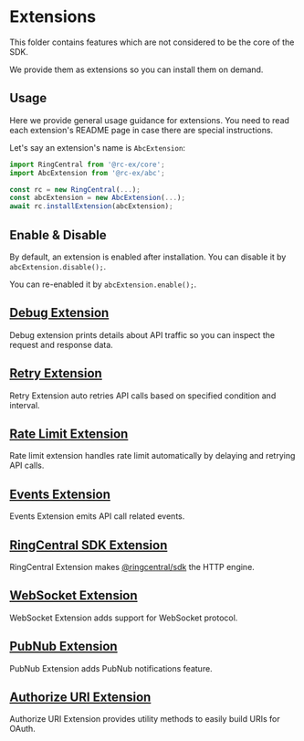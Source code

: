 # Extensions

This folder contains features which are not considered to be the core of the SDK.

We provide them as extensions so you can install them on demand.

## Usage

Here we provide general usage guidance for extensions. You need to read each extension's README page in case there are special instructions.

Let's say an extension's name is `AbcExtension`:

```ts
import RingCentral from '@rc-ex/core';
import AbcExtension from '@rc-ex/abc';

const rc = new RingCentral(...);
const abcExtension = new AbcExtension(...);
await rc.installExtension(abcExtension);
```

## Enable & Disable

By default, an extension is enabled after installation. You can disable it by `abcExtension.disable();`.

You can re-enabled it by `abcExtension.enable();`.

## [Debug Extension](./debug)

Debug extension prints details about API traffic so you can inspect the request and response data.

## [Retry Extension](./retry)

Retry Extension auto retries API calls based on specified condition and interval.

## [Rate Limit Extension](./rate-limit)

Rate limit extension handles rate limit automatically by delaying and retrying API calls.

## [Events Extension](./events)

Events Extension emits API call related events.

## [RingCentral SDK Extension](./rcsdk)

RingCentral Extension makes [@ringcentral/sdk](https://www.npmjs.com/package/@ringcentral/sdk) the HTTP engine.

## [WebSocket Extension](./ws)

WebSocket Extension adds support for WebSocket protocol.

## [PubNub Extension](./pubnub)

PubNub Extension adds PubNub notifications feature.

## [Authorize URI Extension](./authorize-uri)

Authorize URI Extension provides utility methods to easily build URIs for OAuth.
